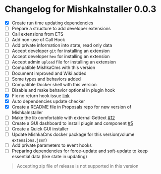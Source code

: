 # Changelog for MishkaInstaller 0.0.3

- [x] Create run time updating dependencies
- [ ] Prepare a structure to add developer extensions
- [ ] Call extensions from ETS
- [ ] Add non-use of Call Hook
- [ ] Add private information into state, read only data
- [ ] Accept developer `git` for installing an extension
- [ ] Accept developer `hex` for installing an extension
- [ ] Accept admin `upload` file for installing an extension
- [ ] Compatible MishkaCms with this version
- [ ] Document improved and Wiki added
- [ ] Some types and behaviors added
- [ ] Compatible Docker shell with this version
- [ ] Disable and make behavior optional in plugin hook
- [x] Fix no return hook issue [link](https://github.com/mishka-group/mishka_installer/commit/efe33e87e53db414932ba841ddbd908357e21bbf#diff-1f6b2c046b76fb543242be7be8b86cb665a746b9e07ec26b5d421f4931534c2fL171)
- [x] Auto dependencies update checker
- [x] Create a README file in Proposals repo for new version of MishkaInstaller
- [ ] Make the lib comfortable with external Gettext [#12](https://github.com/mishka-group/mishka_installer/issues/12)
- [ ] Create a GUI dashboard to install plugin and component [#5](https://github.com/mishka-group/mishka_installer/issues/5)
- [ ] Create a Quick GUI installer
- [ ] Update MishkaCms docker package for this version(volume `extensions.json`)
- [ ] Add private parameters to event hooks
- [ ] Preparing dependencies for force-update and soft-update to keep essential data (like state in updating)

> Accepting zip file of release is not supported in this version